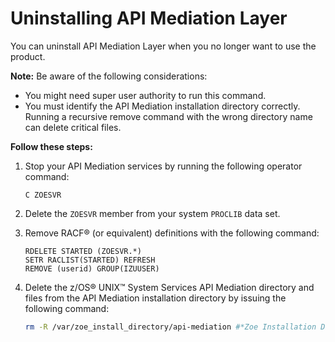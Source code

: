 # Uninstalling API Mediation Layer

You can uninstall API Mediation Layer when you no longer want to use the product.

**Note:** Be aware of the following considerations:

-   You might need super user authority to run this command.
-   You must identify the API Mediation installation directory correctly. Running a recursive remove command with the wrong directory name can delete critical files.

**Follow these steps:**

1.  Stop your API Mediation services by running the following operator command:

    ```
    C ZOESVR
    ```

2.  Delete the `ZOESVR` member from your system `PROCLIB` data set.
3.  Remove RACF® \(or equivalent\) definitions with the following command:

    ```
    RDELETE STARTED (ZOESVR.*)
    SETR RACLIST(STARTED) REFRESH
    REMOVE (userid) GROUP(IZUUSER)
    ```

4.  Delete the z/OS® UNIX™ System Services API Mediation directory and files from the API Mediation installation directory by issuing the following command:

    ```sh
    rm -R /var/zoe_install_directory/api-mediation #*Zoe Installation Directory*
    ```


